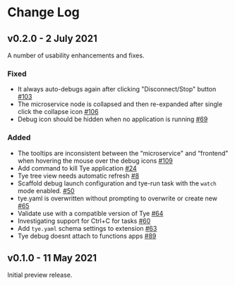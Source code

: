 # Change Log

## v0.2.0 - 2 July 2021

A number of usability enhancements and fixes.

### Fixed

 * It always auto-debugs again after clicking "Disconnect/Stop" button [#103](https://github.com/microsoft/vscode-tye/issues/103)
 * The microservice node is collapsed and then re-expanded after single click the collapse icon [#106](https://github.com/microsoft/vscode-tye/issues/106)
 * Debug icon should be hidden when no application is running [#69](https://github.com/microsoft/vscode-tye/issues/69)

### Added
 
 * The tooltips are inconsistent between the “microservice" and “frontend" when hovering the mouse over the debug icons [#109](https://github.com/microsoft/vscode-tye/issues/109)
 * Add command to kill Tye application [#24](https://github.com/microsoft/vscode-tye/issues/24)
 * Tye tree view needs automatic refresh [#8](https://github.com/microsoft/vscode-tye/issues/8)
 * Scaffold debug launch configuration and tye-run task with the `watch` mode enabled. [#50](https://github.com/microsoft/vscode-tye/issues/50)
 * tye.yaml is overwritten without prompting to overwrite or create new [#65](https://github.com/microsoft/vscode-tye/issues/65)
 * Validate use with a compatible version of Tye [#64](https://github.com/microsoft/vscode-tye/issues/64)
 * Investigating support for Ctrl+C for tasks [#60](https://github.com/microsoft/vscode-tye/issues/60)
 * Add `tye.yaml` schema settings to extension [#63](https://github.com/microsoft/vscode-tye/issues/63)
 * Tye debug doesnt attach to functions apps [#89](https://github.com/microsoft/vscode-tye/issues/89)

## v0.1.0 - 11 May 2021

Initial preview release.
